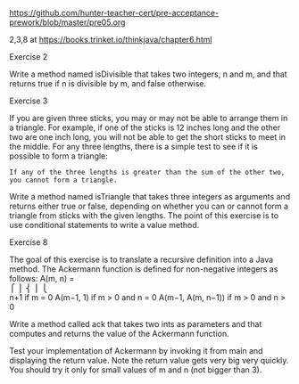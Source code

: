 https://github.com/hunter-teacher-cert/pre-acceptance-prework/blob/master/pre05.org

2,3,8 at
https://books.trinket.io/thinkjava/chapter6.html


Exercise 2  

Write a method named isDivisible that takes two integers, n and m, and that returns true if n is divisible by m, and false otherwise.


Exercise 3  

If you are given three sticks, you may or may not be able to arrange them in a triangle. For example, if one of the sticks is 12 inches long and the other two are one inch long, you will not be able to get the short sticks to meet in the middle. For any three lengths, there is a simple test to see if it is possible to form a triangle:

    If any of the three lengths is greater than the sum of the other two, you cannot form a triangle. 

Write a method named isTriangle that takes three integers as arguments and returns either true or false, depending on whether you can or cannot form a triangle from sticks with the given lengths. The point of this exercise is to use conditional statements to write a value method.


Exercise 8  

The goal of this exercise is to translate a recursive definition into a Java method. The Ackermann function is defined for non-negative integers as follows:
A(m, n) = 	
⎧
⎪
⎨
⎪
⎩	
              n+1	if  m = 0 
        A(m−1, 1)	if  m > 0  and  n = 0 
A(m−1, A(m, n−1))	if  m > 0  and  n > 0

Write a method called ack that takes two ints as parameters and that computes and returns the value of the Ackermann function.

Test your implementation of Ackermann by invoking it from main and displaying the return value. Note the return value gets very big very quickly. You should try it only for small values of m and n (not bigger than 3).
